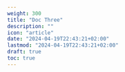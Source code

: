```yaml
---
weight: 300
title: "Doc Three"
description: ""
icon: "article"
date: "2024-04-19T22:43:21+02:00"
lastmod: "2024-04-19T22:43:21+02:00"
draft: true
toc: true
---
```

